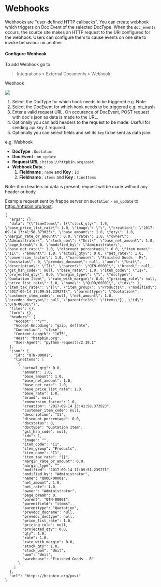 # Webhooks

Webhooks are "user-defined HTTP callbacks". You can create webhook which triggers on Doc Event of the selected DocType. When the `doc_events` occurs, the source site makes an HTTP request to the URI configured for the webhook. Users can configure them to cause events on one site to invoke behaviour on another.

#### Configure Webhook

To add Webhook go to

> Integrations > External Documents > Webhook

Webhook

<img class="screenshot" src="/docs/assets/img/webhook.png">

1. Select the DocType for which hook needs to be triggered e.g. Note
2. Select the DocEvent for which hook needs to be triggered e.g. on_trash
3. Enter a valid request URL. On occurence of DocEvent, POST request with doc's json as data is made to the URL.
4. Optionally you can add headers to the request to be made. Useful for sending api key if required.
5. Optionally you can select fields and set its `key` to be sent as data json

e.g. Webhook

- **DocType** : `Quotation`
- **Doc Event** : `on_update`
- **Request URL** : `https://httpbin.org/post`
- **Webhook Data** :
  1. **Fieldname** : `name` and **Key** : `id`
  2. **Fieldname** : `items` and **Key** : `lineItems`

Note: if no headers or data is present, request will be made without any header or body  

Example request sent by frappe server on `Quotation` - `on_update` to https://httpbin.org/post:

```
{
  "args": {},
  "data": "{\"lineItems\": [{\"stock_qty\": 1.0, \"base_price_list_rate\": 1.0, \"image\": \"\", \"creation\": \"2017-09-14 13:41:58.373023\", \"base_amount\": 1.0, \"qty\": 1.0, \"margin_rate_or_amount\": 0.0, \"rate\": 1.0, \"owner\": \"Administrator\", \"stock_uom\": \"Unit\", \"base_net_amount\": 1.0, \"page_break\": 0, \"modified_by\": \"Administrator\", \"base_net_rate\": 1.0, \"discount_percentage\": 0.0, \"item_name\": \"I1\", \"amount\": 1.0, \"actual_qty\": 0.0, \"net_rate\": 1.0, \"conversion_factor\": 1.0, \"warehouse\": \"Finished Goods - R\", \"docstatus\": 0, \"prevdoc_docname\": null, \"uom\": \"Unit\", \"description\": \"I1\", \"parent\": \"QTN-00001\", \"brand\": null, \"gst_hsn_code\": null, \"base_rate\": 1.0, \"item_code\": \"I1\", \"projected_qty\": 0.0, \"margin_type\": \"\", \"doctype\": \"Quotation Item\", \"rate_with_margin\": 0.0, \"pricing_rule\": null, \"price_list_rate\": 1.0, \"name\": \"QUOD/00001\", \"idx\": 1, \"item_tax_rate\": \"{}\", \"item_group\": \"Products\", \"modified\": \"2017-09-14 17:09:51.239271\", \"parenttype\": \"Quotation\", \"customer_item_code\": null, \"net_amount\": 1.0, \"prevdoc_doctype\": null, \"parentfield\": \"items\"}], \"id\": \"QTN-00001\"}",
  "files": {},
  "form": {},
  "headers": {
    "Accept": "*/*",
    "Accept-Encoding": "gzip, deflate",
    "Connection": "close",
    "Content-Length": "1075",
    "Host": "httpbin.org",
    "User-Agent": "python-requests/2.18.1"
  },
  "json": {
    "id": "QTN-00001",
    "lineItems": [
      {
        "actual_qty": 0.0,
        "amount": 1.0,
        "base_amount": 1.0,
        "base_net_amount": 1.0,
        "base_net_rate": 1.0,
        "base_price_list_rate": 1.0,
        "base_rate": 1.0,
        "brand": null,
        "conversion_factor": 1.0,
        "creation": "2017-09-14 13:41:58.373023",
        "customer_item_code": null,
        "description": "I1",
        "discount_percentage": 0.0,
        "docstatus": 0,
        "doctype": "Quotation Item",
        "gst_hsn_code": null,
        "idx": 1,
        "image": "",
        "item_code": "I1",
        "item_group": "Products",
        "item_name": "I1",
        "item_tax_rate": "{}",
        "margin_rate_or_amount": 0.0,
        "margin_type": "",
        "modified": "2017-09-14 17:09:51.239271",
        "modified_by": "Administrator",
        "name": "QUOD/00001",
        "net_amount": 1.0,
        "net_rate": 1.0,
        "owner": "Administrator",
        "page_break": 0,
        "parent": "QTN-00001",
        "parentfield": "items",
        "parenttype": "Quotation",
        "prevdoc_docname": null,
        "prevdoc_doctype": null,
        "price_list_rate": 1.0,
        "pricing_rule": null,
        "projected_qty": 0.0,
        "qty": 1.0,
        "rate": 1.0,
        "rate_with_margin": 0.0,
        "stock_qty": 1.0,
        "stock_uom": "Unit",
        "uom": "Unit",
        "warehouse": "Finished Goods - R"
      }
    ]
  },
  "url": "https://httpbin.org/post"
}
```